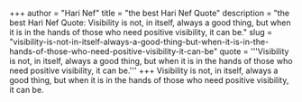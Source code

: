 +++
author = "Hari Nef"
title = "the best Hari Nef Quote"
description = "the best Hari Nef Quote: Visibility is not, in itself, always a good thing, but when it is in the hands of those who need positive visibility, it can be."
slug = "visibility-is-not-in-itself-always-a-good-thing-but-when-it-is-in-the-hands-of-those-who-need-positive-visibility-it-can-be"
quote = '''Visibility is not, in itself, always a good thing, but when it is in the hands of those who need positive visibility, it can be.'''
+++
Visibility is not, in itself, always a good thing, but when it is in the hands of those who need positive visibility, it can be.
